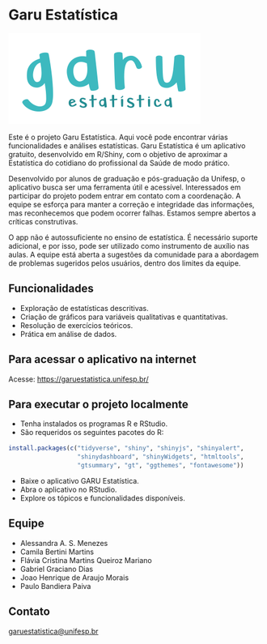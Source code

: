 # Garu Estatística

![](www/images/garu_3.png)

Este é o projeto Garu Estatística. Aqui você pode encontrar várias funcionalidades e análises estatísticas. Garu Estatística é um aplicativo gratuito, desenvolvido em R/Shiny, com o objetivo de aproximar a Estatística do cotidiano do profissional da Saúde de modo prático.

Desenvolvido por alunos de graduação e pós-graduação da Unifesp, o aplicativo busca ser uma ferramenta útil e acessível. Interessados em participar do projeto podem entrar em contato com a coordenação. A equipe se esforça para manter a correção e integridade das informações, mas reconhecemos que podem ocorrer falhas. Estamos sempre abertos a críticas construtivas.

O app não é autossuficiente no ensino de estatística. É necessário suporte adicional, e por isso, pode ser utilizado como instrumento de auxílio nas aulas. A equipe está aberta a sugestões da comunidade para a abordagem de problemas sugeridos pelos usuários, dentro dos limites da equipe.

## Funcionalidades

-   Exploração de estatísticas descritivas.
-   Criação de gráficos para variáveis qualitativas e quantitativas.
-   Resolução de exercícios teóricos.
-   Prática em análise de dados.

## Para acessar o aplicativo na internet

Acesse: <https://garuestatistica.unifesp.br/>

## Para executar o projeto localmente

-   Tenha instalados os programas R e RStudio.
-   São requeridos os seguintes pacotes do R:

``` r
install.packages(c("tidyverse", "shiny", "shinyjs", "shinyalert", 
                   "shinydashboard", "shinyWidgets", "htmltools", 
                   "gtsummary", "gt", "ggthemes", "fontawesome"))
```

-   Baixe o aplicativo GARU Estatística.
-   Abra o aplicativo no RStudio.
-   Explore os tópicos e funcionalidades disponíveis.

## Equipe

-   Alessandra A. S. Menezes
-   Camila Bertini Martins
-   Flávia Cristina Martins Queiroz Mariano
-   Gabriel Graciano Dias
-   Joao Henrique de Araujo Morais
-   Paulo Bandiera Paiva

## Contato

[garuestatistica\@unifesp.br](mailto:garuestatistica@unifesp.br)
